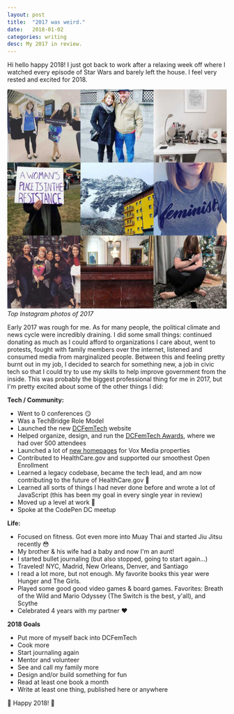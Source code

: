 ```yaml
---
layout: post
title:  "2017 was weird."
date:   2018-01-02
categories: writing
desc: My 2017 in review.
---
```


Hi hello happy 2018! I just got back to work after a relaxing week off where I watched every episode of Star Wars and barely left the house. I feel very rested and excited for 2018.

![top Instagram photos of 2017](/assets/images/posts/2017-insta.jpg)
*Top Instagram photos of 2017*

Early 2017 was rough for me. As for many people, the political climate and news cycle were incredibly draining. I did some small things: continued donating as much as I could afford to organizations I care about, went to protests, fought with family members over the internet, listened and consumed media from marginalized people. Between this and feeling pretty burnt out in my job, I decided to search for something new, a job in civic tech so that I could try to use my skills to help improve government from the inside. This was probably the biggest professional thing for me in 2017, but I'm pretty excited about some of the other things I did:

**Tech / Community:**

- Went to 0 conferences 😏
- Was a TechBridge Role Model
- Launched the new [DCFemTech](http://www.dcfemtech.com) website
- Helped organize, design, and run the [DCFemTech Awards](https://dcfemtech.github.io/awards), where we had over 500 attendees
- Launched a lot of [new homepages](/verge.html) for Vox Media properties
- Contributed to HealthCare.gov and supported our smoothest Open Enrollment
- Learned a legacy codebase, became the tech lead, and am now contributing to the future of HealthCare.gov 🤞
- Learned all sorts of things I had never done before and wrote a lot of JavaScript (this has been my goal in every single year in review)
- Moved up a level at work 🎉
- Spoke at the CodePen DC meetup

**Life:**

- Focused on fitness. Got even more into Muay Thai and started Jiu Jitsu recently 😳
- My brother & his wife had a baby and now I'm an aunt!
- I started bullet journaling (but also stopped, going to start again...)
- Traveled! NYC, Madrid, New Orleans, Denver, and Santiago
- I read a lot more, but not enough. My favorite books this year were Hunger and The Girls.
- Played some good good video games & board games. Favorites: Breath of the Wild and Mario Odyssey (The Switch is the best, y'all), and Scythe
- Celebrated 4 years with my partner ❤️

**2018 Goals**

- Put more of myself back into DCFemTech
- Cook more
- Start journaling again
- Mentor and volunteer
- See and call my family more
- Design and/or build something for fun 
- Read at least one book a month
- Write at least one thing, published here or anywhere

🎉 Happy 2018! 🎉



